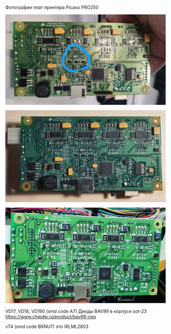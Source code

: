 Фотографии плат принтера Picaso PRO250

![1_Picaso_PRO250](./img/1_Picaso_PRO250.jpg)

![2_Picaso_PRO250](./img/2_Picaso_PRO250.jpg)

![3_Picaso_PRO250](./img/3_Picaso_PRO250.jpg)


VD17, VD18, VD190 (smd code A7) Диоды BAV99 в корпусе sot-23
https://www.chipdip.ru/product/bav99-nxp


vT4 (smd code B6NU7) это IRLML2803
